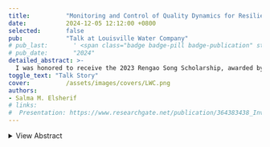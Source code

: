 ```yaml
---
title:          "Monitoring and Control of Quality Dynamics for Resilient Drinking Water Networks"
date:           2024-12-05 12:12:00 +0800
selected:       false
pub:            "Talk at Louisville Water Company"
# pub_last:       ' <span class="badge badge-pill badge-publication" style="background-color: #3498db; color: white;"></span>'
# pub_date:       "2024"
detailed_abstract: >-
  I was honored to receive the 2023 Rengao Song Scholarship, awarded by Louisville Water and KY/TN AWWA. This year, I was invited by Dr. Eric Zhu to present my Ph.D. research at the Crescent Hill Filter Plant.  
toggle_text: "Talk Story"
cover:          /assets/images/covers/LWC.png
authors:
- Salma M. Elsherif
# links:
#  Presentation: https://www.researchgate.net/publication/364383438_Investigating_Observability_and_Controllability_of_Water_Quality_Dynamics_in_Water_Networks
---
```

<details>
  <summary>View Abstract</summary>
  <p>
    When the cover image is not provided, it will generate random colorful bubble images as the cover image using the <code>bubble_visual_hash.js</code> script.
  </p>
</details>
